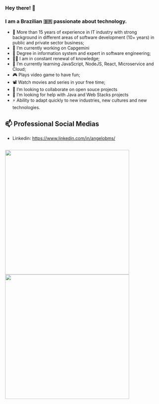 ### Hey there! 👋

### I am a Brazilian 🇧🇷️ passionate about technology.

- 🔭 More than 15 years of experience in IT industry with strong background in different areas of software development (10+ years) in public and private sector business;
- 👷️ I’m currently working on Capgemini
- 🌱 Degree in information system and expert in software engineering;
- 👨‍💻️ I am in constant renewal of knowledge;
- 🚀️ I’m currently learning JavaScript, NodeJS, React, Microservice and Cloud;
- 🎮️ Plays video game to have fun;
- 📽️ Watch movies and series in your free time; 
- 👯 I’m looking to collaborate on open souce projects 
- 🤔 I’m looking for help with Java and Web Stacks projects
- ⚡️ Ability to adapt quickly to new industries, new cultures and new technologies. 

## 📫 Professional Social Medias

 - Linkedin: https://www.linkedin.com/in/angelobms/
 

##
 
 <img width="400px" align="left" src="https://github-readme-stats.vercel.app/api?username=angelobms&count_private=true&show_icons=true" />
 <img width="400px" align="left" src="https://github-readme-stats.vercel.app/api/top-langs?username=angelobms&layout=compact" />
 
